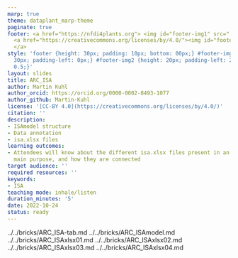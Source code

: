 ```yaml
---
marp: true
theme: dataplant_marp-theme
paginate: true
footer: <a href="https://nfdi4plants.org"> <img id="footer-img1" src="../../../img/_logos/DataPLANT/DataPLANT_logo_square_bg_transparent.svg"></a>
  <a href="https://creativecommons.org/licenses/by/4.0/"><img id="footer-img2" src="../../../img/_logos/CreativeCommons/by.svg">
  </a>
style: 'footer {height: 30px; padding: 10px; bottom: 00px;} #footer-img1 {height:
  30px; padding-left: 0px;} #footer-img2 {height: 20px; padding-left: 20px; opacity:
  0.5;}'
layout: slides
title: ARC_ISA
author: Martin Kuhl
author_orcid: https://orcid.org/0000-0002-8493-1077
author_github: Martin-Kuhl
license: '[CC-BY 4.0](https://creativecommons.org/licenses/by/4.0/)'
citation: ''
description:
- ISAmodel structure
- Data annotation
- isa.xlsx files
learning outcomes:
- Attendees will know about the different isa.xlsx files present in an ARC, their
  main purpose, and how they are connected
target audience: ''
required resources: ''
keywords:
- ISA
teaching mode: inhale/listen
duration_minutes: '5'
date: 2022-10-24
status: ready
---
```


../../bricks/ARC_ISA-tab.md
../../bricks/ARC_ISAmodel.md
../../bricks/ARC_ISAxlsx01.md
../../bricks/ARC_ISAxlsx02.md
../../bricks/ARC_ISAxlsx03.md
../../bricks/ARC_ISAxlsx04.md
